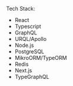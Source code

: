 Tech Stack:
- React
- Typescript
- GraphQL
- URQL/Apollo
- Node.js
- PostgreSQL
- MikroORM/TypeORM
- Redis
- Next.js
- TypeGraphQL 